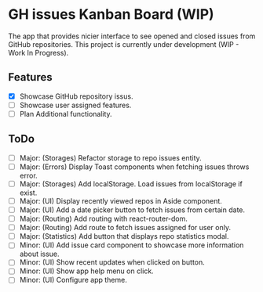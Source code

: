 # GH issues Kanban Board (WIP)

The app that provides nicier interface to see opened and closed issues from GitHub repositories.
This project is currently under development (WIP - Work In Progress).

## Features

- [x] Showcase GitHub repository issus.
- [ ] Showcase user assigned features.
- [ ] Plan Additional functionality.

## ToDo

- [ ] Major: (Storages) Refactor storage to repo issues entity.
- [ ] Major: (Errors) Display Toast components when fetching issues throws error.
- [ ] Major: (Storages) Add localStorage. Load issues from localStorage if exist.
- [ ] Major: (UI) Display recently viewed repos in Aside component.
- [ ] Major: (UI) Add a date picker button to fetch issues from certain date.
- [ ] Major: (Routing) Add routing with react-router-dom.
- [ ] Major: (Routing) Add route to fetch issues assigned for user only.
- [ ] Major: (Statistics) Add button that displays repo statistics modal.
- [ ] Minor: (UI) Add issue card component to showcase more information about issue.
- [ ] Minor: (UI) Show recent updates when clicked on button.
- [ ] Minor: (UI) Show app help menu on click.
- [ ] Minor: (UI) Configure app theme.

